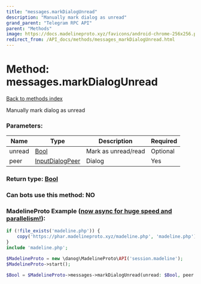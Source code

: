 ```yaml
---
title: "messages.markDialogUnread"
description: "Manually mark dialog as unread"
grand_parent: "Telegram RPC API"
parent: "Methods"
image: https://docs.madelineproto.xyz/favicons/android-chrome-256x256.png
redirect_from: /API_docs/methods/messages_markDialogUnread.html
---
```

# Method: messages.markDialogUnread
[Back to methods index](index.html)



Manually mark dialog as unread

### Parameters:

| Name     |    Type       | Description | Required |
|----------|---------------|-------------|----------|
|unread|[Bool](/API_docs/types/Bool.html) | Mark as unread/read | Optional|
|peer|[InputDialogPeer](/API_docs/types/InputDialogPeer.html) | Dialog | Yes|


### Return type: [Bool](/API_docs/types/Bool.html)

### Can bots use this method: **NO**


### MadelineProto Example ([now async for huge speed and parallelism!](https://docs.madelineproto.xyz/docs/ASYNC.html)):


```php
if (!file_exists('madeline.php')) {
    copy('https://phar.madelineproto.xyz/madeline.php', 'madeline.php');
}
include 'madeline.php';

$MadelineProto = new \danog\MadelineProto\API('session.madeline');
$MadelineProto->start();

$Bool = $MadelineProto->messages->markDialogUnread(unread: $Bool, peer: $InputDialogPeer, );
```

